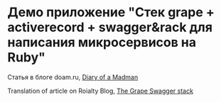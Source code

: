 # Демо приложение "Стек grape + activerecord + swagger&rack для написания микросервисов на Ruby"

Статья в блоге doam.ru, [Diary of a Madman](http://doam.ru/2015-11-24-ruby-the-grape-swagger-stack/)

Translation of article on Roialty Blog, [The Grape Swagger stack](http://www.roialty.com/ruby-the-grape-swagger-stack/)

